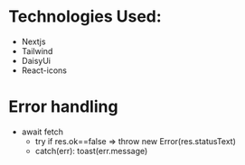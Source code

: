 # Technologies Used:
- Nextjs
- Tailwind
- DaisyUi
- React-icons

# Error handling
- await fetch
  - try if res.ok==false => throw new Error(res.statusText)
  - catch(err): toast(err.message)